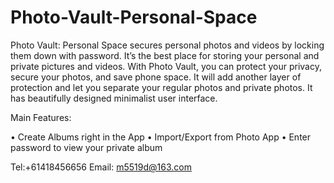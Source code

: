 # Photo-Vault-Personal-Space

Photo Vault: Personal Space secures personal photos and videos by locking them down with password. It’s the best place for storing your personal and private pictures and videos. With Photo Vault, you can protect your privacy, secure your photos, and save phone space.
It will add another layer of protection and let you separate your regular photos and private photos. 
It has beautifully designed minimalist user interface. 

Main Features:

• Create Albums right in the App
• Import/Export from Photo App
• Enter password to view your private album

Tel:+61418456656
Email: m5519d@163.com
